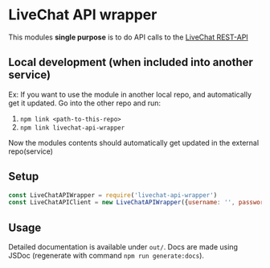 # LiveChat API wrapper

This modules __single purpose__ is to do API calls to the [LiveChat REST-API](https://developers.livechatinc.com/docs/rest-api/)

## Local development (when included into another service)

Ex: If you want to use the module in another local repo, and automatically get it updated. Go into the other repo and run:

1. `npm link <path-to-this-repo>`
2. `npm link livechat-api-wrapper`

Now the modules contents should automatically get updated in the external repo(service)

##  Setup

```javascript
const LiveChatAPIWrapper = require('livechat-api-wrapper')
const LiveChatAPIClient = new LiveChatAPIWrapper({username: '', password: ''})
```

## Usage

Detailed documentation is available under `out/`. Docs are made using JSDoc (regenerate with command `npm run generate:docs`).